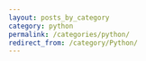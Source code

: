 ```yaml
---
layout: posts_by_category
category: python
permalink: /categories/python/
redirect_from: /category/Python/
---
```

